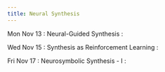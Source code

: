 ```yaml
---
title: Neural Synthesis
---
```


Mon Nov 13
: Neural-Guided Synthesis
  : []()

Wed Nov 15
: Synthesis as Reinforcement Learning
  : []()

Fri Nov 17
: Neurosymbolic Synthesis - I
  : []()
